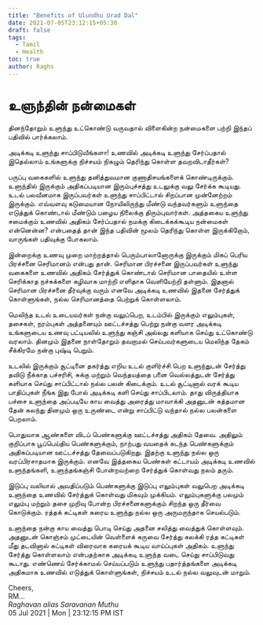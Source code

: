 ```yaml
---
title: "Benefits of Ulundhu Urad Dal"
date: 2021-07-05T23:12:15+05:30
draft: false
tags:
  - Tamil
  - Health
toc: true
author: Raghs
---
```


# உளுந்தின் நன்மைகள்

தினந்தோறும் உளுந்து உட்கொண்டு வருவதால் விளைகின்ற நன்மைகளை பற்றி இந்தப் பதிவில் பார்க்கலாம். 

அடிக்கடி உளுந்து சாப்பிடுவீங்களா! உணவில் அடிக்கடி உளுந்து சேர்ப்பதால் இதெல்லாம் உங்களுக்கு நிச்சயம் நிகழும் தெரிந்து கொள்ள தவறவிடாதீர்கள்?

<!--more-->

பருப்பு வகைகளில் உளுந்து தனித்துவமான குணாதிசயங்களைக் கொண்டிருக்கும். உளுந்தில் இருக்கும் அதிகப்படியான இரும்புச்சத்து உடலுக்கு வலு சேர்க்க கூடியது. உடல் பலவீனமாக இருப்பவர்கள் உளுந்து சாப்பிட்டால் சிறப்பான முன்னேற்றம் இருக்கும். எவ்வளவு கடுமையான நோயிலிருந்து மீண்டு வந்தவர்களும் உளுந்தை எடுத்துக் கொண்டால் மீண்டும் பழைய நிலைக்கு திரும்புவார்கள். அத்தகைய உளுந்து சமைக்கும் உணவில் அதிகம் சேர்ப்பதால் நமக்கு கிடைக்கக்கூடிய நன்மைகள் என்னென்ன? என்பதைத் தான் இந்த பதிவின் மூலம் தெரிந்து கொள்ள இருக்கிறோம், வாருங்கள் பதிவுக்கு போகலாம்.

இன்றைக்கு உணவு முறை மாற்றத்தால் பெரும்பாலானோருக்கு இருக்கும் மிகப் பெரிய பிரச்சனை செரிமானம் என்பது தான். செரிமான பிரச்சனை இருப்பவர்கள் உளுந்து வகைகளை உணவில் அதிகம் சேர்த்துக் கொண்டால் செரிமான பாதையில் உள்ள செரிக்காத நச்சுக்களை கழிவாக மாற்றி எளிதாக வெளியேற்றி தள்ளும். இதனால் செரிமான பிரச்சனை தீர்வுக்கு வரும் எனவே அடிக்கடி உணவில் இதனை சேர்த்துக் கொள்ளுங்கள், நல்ல செரிமானத்தை பெற்றுக் கொள்ளலாம்.

மெலிந்த உடல் உடையவர்கள் நன்கு வலுப்பெற, உடம்பில் இருக்கும் எலும்புகள், தசைகள், நரம்புகள் அத்தனையும் ஊட்டச்சத்து பெற்று நன்கு வளர அடிக்கடி உங்களுடைய உணவு பட்டியலில் உளுந்து கஞ்சி அல்லது களியாக செய்து உட்கொண்டு வரலாம். தினமும் இதனை நாள்தோறும் தவறாமல் செய்பவர்களுடைய மெலிந்த தேகம் சீக்கிரமே நன்கு புஷ்டி பெறும்.

உடலில் இருக்கும் சூட்டினை தகர்த்து எறிய உடல் குளிர்ச்சி பெற உளுந்துடன் சேர்த்து தவிடு நீக்காத பச்சரிசி, சுக்கு மற்றும் வெந்தயத்தை பனை வெல்லத்துடன் சேர்த்து களியாக செய்து சாப்பிட்டால் நல்ல பலன் கிடைக்கும். உடல் சூட்டினால் வரக் கூடிய பாதிப்புகள் நீங்க இது போல் அடிக்கடி களி செய்து சாப்பிடலாம். தாது விருத்தியாக பச்சை உளுந்தை அப்படியே காய வைத்து அரைத்து மாவாக்கி அதனுடன் சுத்தமான தேன் கலந்து தினமும் ஒரு உருண்டை என்று சாப்பிட்டு வந்தால் நல்ல பலன்களை பெறலாம்.

பொதுவாக ஆண்களை விடப் பெண்களுக்கு ஊட்டச்சத்து அதிகம் தேவை. அதிலும் குறிப்பாக பூப்பெய்திய பெண்களுக்கும், நாற்பது வயதைக் கடந்த பெண்களுக்கும் அதிகப்படியான ஊட்டச்சத்து தேவைப்படுகிறது. இதற்கு உளுந்து நல்ல ஒரு வரப்பிரசாதமாக இருக்கும். எனவே இத்தகைய பெண்கள் கட்டாயம் அடிக்கடி உணவில் உளுந்தங்களி, உளுந்தங்கஞ்சி போன்றவற்றை சேர்த்துக் கொள்வது நலம் தரும்.

இடுப்பு வலியால் அவதிப்படும் பெண்களுக்கு இடுப்பு எலும்புகள் வலுபெற அடிக்கடி உளுந்தை உணவில் சேர்த்துக் கொள்வது மிகவும் முக்கியம். எலும்புகளுக்கு பலமும் எலும்பு மற்றும் தசை முறிவு போன்ற பிரச்சனைகளுக்கும் சிறந்த ஒரு தீர்வை கொடுக்கும். ரத்தக் கட்டிகள் கரைய உளுந்து நல்ல ஒரு அருமருந்தாக செயல்படும்.

உளுந்தை நன்கு காய வைத்து பொடி செய்து அதனை சலித்து வைத்துக் கொள்ளவும். அதனுடன் கொஞ்சம் முட்டையின் வெள்ளைக் கருவை சேர்த்து கலக்கி ரத்த கட்டிகள் மீது தடவினால் கட்டிகள் விரைவாக கரையக் கூடிய வாய்ப்புகள் அதிகம். உளுந்து சேர்த்து கொள்ளலாம் என்பதற்காக அடிக்கடி உளுந்த வடை செய்து சாப்பிடுவது கூடாது. எண்ணெய் சேர்க்காமல் செய்யப்படும் உளுந்து பதார்த்தங்களை அடிக்கடி அதிகமாக உணவில் எடுத்துக் கொள்ளுங்கள், நிச்சயம் உடல் நல்ல வலுவுடன் மாறும்.



Cheers,\
RM...\
_Raghavan alias Saravanan Muthu_\
05 Jul 2021 | Mon | 23:12:15 PM IST
